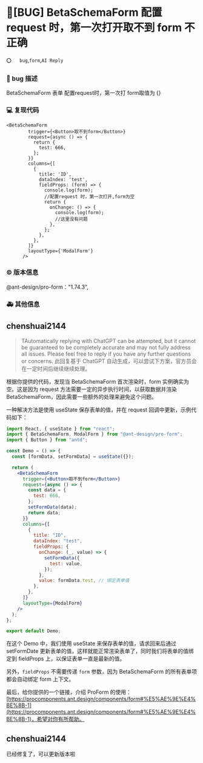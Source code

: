 # 🐛[BUG] BetaSchemaForm 配置 request 时，第一次打开取不到 form 不正确

`⭕️   bug`,`form`,`AI Reply`

### 🐛 bug 描述

BetaSchemaForm 表单 配置request时，第一次打 form取值为 {}

### 💻 复现代码

```
<BetaSchemaForm
        trigger={<Button>取不到form</Button>}
        request={async () => {
          return {
            test: 666,
          };
        }}
        columns={[
          {
            title: 'ID',
            dataIndex: 'test',
            fieldProps: (form) => {
              console.log(form);
              //配置request 时，第一次打开,form为空
              return {
                onChange: () => {
                  console.log(form);
                  //这里没有问题
                },
              };
            },
          },
        ]}
        layoutType={'ModalForm'}
      />
```

### © 版本信息

@ant-design/pro-form："1.74.3",

### 🚑 其他信息

## chenshuai2144

> TAutomatically replying with ChatGPT can be attempted, but it cannot be guaranteed to be completely accurate and may not fully address all issues. Please feel free to reply if you have any further questions or concerns.
> 此回复基于 ChatGPT 自动生成，可以尝试下方案，官方员会在一定时间后继续继续处理。

根据你提供的代码，发现当 BetaSchemaForm 首次渲染时，form 实例确实为空。这是因为 request 方法需要一定的异步执行时间，以获取数据并渲染 BetaSchemaForm，因此需要一些额外的处理来避免这个问题。

一种解决方法是使用 useState 保存表单的值，并在 request 回调中更新，示例代码如下：

```jsx
import React, { useState } from "react";
import { BetaSchemaForm, ModalForm } from "@ant-design/pro-form";
import { Button } from "antd";

const Demo = () => {
  const [formData, setFormData] = useState({});

  return (
    <BetaSchemaForm
      trigger={<Button>取不到form</Button>}
      request={async () => {
        const data = {
          test: 666,
        };
        setFormData(data);
        return data;
      }}
      columns={[
        {
          title: "ID",
          dataIndex: "test",
          fieldProps: {
            onChange: (_, value) => {
              setFormData({
                test: value,
              });
            },
            value: formData.test, // 绑定表单值
          },
        },
      ]}
      layoutType={ModalForm}
    />
  );
};

export default Demo;
```

在这个 Demo 中，我们使用 useState 来保存表单的值，请求回来后通过 setFormDate 更新表单的值，这样就能正常渲染表单了，同时我们将表单的值绑定到 fieldProps 上，以保证表单一直是最新的值。

另外，`fieldProps` 不需要传递 `form` 参数，因为 BetaSchemaForm 的所有表单项都会自动绑定 form 上下文。

最后，给你提供的一个链接，介绍 ProForm 的使用：[https://procomponents.ant.design/components/form#%E5%AE%9E%E4%BE%8B-1](https://procomponents.ant.design/components/form#%E5%AE%9E%E4%BE%8B-1)，希望对你有所帮助。

## chenshuai2144

已经修复了，可以更新版本啦
